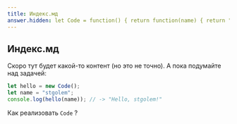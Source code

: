 ```yaml
---
title: Индекс.мд
answer.hidden: let Code = function() { return function(name) { return "Hello " + name + "!"; } };
---
```


## Индекс.мд

Скоро тут будет какой-то контент (но это не точно). А пока подумайте над задачей:

```javascript
let hello = new Code();
let name = "stgolem";
console.log(hello(name)); // -> "Hello, stgolem!"
```

Как реализовать `Code` ?

<div style="display: none">

```javascript
{{ answer.hidden }}
```

</div>